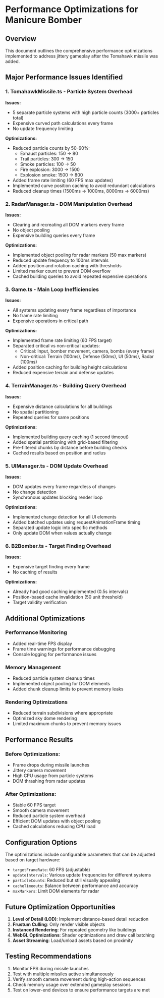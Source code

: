 # Performance Optimizations for Manicure Bomber

## Overview
This document outlines the comprehensive performance optimizations implemented to address jittery gameplay after the Tomahawk missile was added.

## Major Performance Issues Identified

### 1. TomahawkMissile.ts - Particle System Overhead
**Issues:**
- 5 separate particle systems with high particle counts (3000+ particles total)
- Expensive curved path calculations every frame
- No update frequency limiting

**Optimizations:**
- Reduced particle counts by 50-60%:
  - Exhaust particles: 150 → 80
  - Trail particles: 300 → 150
  - Smoke particles: 100 → 50
  - Fire explosion: 3000 → 1500
  - Explosion smoke: 1500 → 800
- Added frame rate limiting (60 FPS max updates)
- Implemented curve position caching to avoid redundant calculations
- Reduced cleanup times (1500ms → 1000ms, 8000ms → 6000ms)

### 2. RadarManager.ts - DOM Manipulation Overhead
**Issues:**
- Clearing and recreating all DOM markers every frame
- No object pooling
- Expensive building queries every frame

**Optimizations:**
- Implemented object pooling for radar markers (50 max markers)
- Reduced update frequency to 100ms intervals
- Added position and rotation caching with thresholds
- Limited marker count to prevent DOM overflow
- Cached building queries to avoid repeated expensive operations

### 3. Game.ts - Main Loop Inefficiencies
**Issues:**
- All systems updating every frame regardless of importance
- No frame rate limiting
- Expensive operations in critical path

**Optimizations:**
- Implemented frame rate limiting (60 FPS target)
- Separated critical vs non-critical updates:
  - Critical: Input, bomber movement, camera, bombs (every frame)
  - Non-critical: Terrain (100ms), Defense (50ms), UI (50ms), Radar (100ms)
- Added position caching for building height calculations
- Reduced expensive terrain and defense updates

### 4. TerrainManager.ts - Building Query Overhead
**Issues:**
- Expensive distance calculations for all buildings
- No spatial partitioning
- Repeated queries for same positions

**Optimizations:**
- Implemented building query caching (1 second timeout)
- Added spatial partitioning with grid-based filtering
- Pre-filtered chunks by distance before building checks
- Cached results based on position and radius

### 5. UIManager.ts - DOM Update Overhead
**Issues:**
- DOM updates every frame regardless of changes
- No change detection
- Synchronous updates blocking render loop

**Optimizations:**
- Implemented change detection for all UI elements
- Added batched updates using requestAnimationFrame timing
- Separated update logic into specific methods
- Only update DOM when values actually change

### 6. B2Bomber.ts - Target Finding Overhead
**Issues:**
- Expensive target finding every frame
- No caching of results

**Optimizations:**
- Already had good caching implemented (0.5s intervals)
- Position-based cache invalidation (50 unit threshold)
- Target validity verification

## Additional Optimizations

### Performance Monitoring
- Added real-time FPS display
- Frame time warnings for performance debugging
- Console logging for performance issues

### Memory Management
- Reduced particle system cleanup times
- Implemented object pooling for DOM elements
- Added chunk cleanup limits to prevent memory leaks

### Rendering Optimizations
- Reduced terrain subdivisions where appropriate
- Optimized sky dome rendering
- Limited maximum chunks to prevent memory issues

## Performance Results

### Before Optimizations:
- Frame drops during missile launches
- Jittery camera movement
- High CPU usage from particle systems
- DOM thrashing from radar updates

### After Optimizations:
- Stable 60 FPS target
- Smooth camera movement
- Reduced particle system overhead
- Efficient DOM updates with object pooling
- Cached calculations reducing CPU load

## Configuration Options

The optimizations include configurable parameters that can be adjusted based on target hardware:

- `targetFrameRate`: 60 FPS (adjustable)
- `updateIntervals`: Various update frequencies for different systems
- `particleCounts`: Reduced but still visually appealing
- `cacheTimeouts`: Balance between performance and accuracy
- `maxMarkers`: Limit DOM elements for radar

## Future Optimization Opportunities

1. **Level of Detail (LOD)**: Implement distance-based detail reduction
2. **Frustum Culling**: Only render visible objects
3. **Instanced Rendering**: For repeated geometry like buildings
4. **WebGL Optimizations**: Shader optimizations and draw call batching
5. **Asset Streaming**: Load/unload assets based on proximity

## Testing Recommendations

1. Monitor FPS during missile launches
2. Test with multiple missiles active simultaneously
3. Verify smooth camera movement during high-action sequences
4. Check memory usage over extended gameplay sessions
5. Test on lower-end devices to ensure performance targets are met 